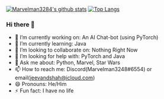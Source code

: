 [![Marvelman3284's github stats](https://github-readme-stats.vercel.app/api?username=marvelman3284)](https://github.com/anuraghazra/github-readme-stats)
[![Top Langs](https://github-readme-stats.vercel.app/api/top-langs/?username=marvleman3284)](https://github.com/anuraghazra/github-readme-stats)
### Hi there 👋

- 🔭 I’m currently working on: An AI Chat-bot (using PyTorch)
- 🌱 I’m currently learning: Java
- 👯 I’m looking to collaborate on: Nothing Right Now
- 🤔 I’m looking for help with: PyTorch and Java
- 💬 Ask me about: Python, Marvel, Star Wars
- 📫 How to reach me: Discord(Marvelman3248#6554) or email(jeevandshah@icloud.com)
- 😄 Pronouns: He/Him
- ⚡ Fun fact: I have no life
